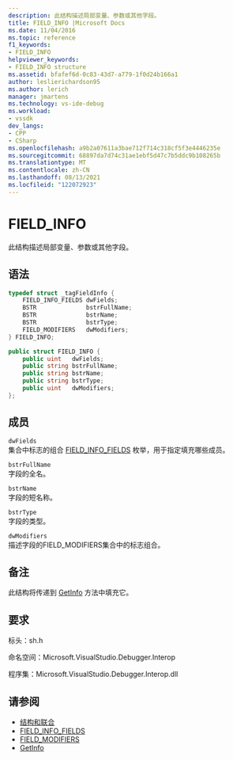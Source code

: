 ```yaml
---
description: 此结构描述局部变量、参数或其他字段。
title: FIELD_INFO |Microsoft Docs
ms.date: 11/04/2016
ms.topic: reference
f1_keywords:
- FIELD_INFO
helpviewer_keywords:
- FIELD_INFO structure
ms.assetid: bfafef6d-0c83-43d7-a779-1f0d24b166a1
author: leslierichardson95
ms.author: lerich
manager: jmartens
ms.technology: vs-ide-debug
ms.workload:
- vssdk
dev_langs:
- CPP
- CSharp
ms.openlocfilehash: a9b2a07611a3bae712f714c318cf5f3e4446235e
ms.sourcegitcommit: 68897da7d74c31ae1ebf5d47c7b5ddc9b108265b
ms.translationtype: MT
ms.contentlocale: zh-CN
ms.lasthandoff: 08/13/2021
ms.locfileid: "122072923"
---
```

# <a name="field_info"></a>FIELD_INFO
此结构描述局部变量、参数或其他字段。

## <a name="syntax"></a>语法

```cpp
typedef struct _tagFieldInfo {
    FIELD_INFO_FIELDS dwFields;
    BSTR              bstrFullName;
    BSTR              bstrName;
    BSTR              bstrType;
    FIELD_MODIFIERS   dwModifiers;
} FIELD_INFO;
```

```csharp
public struct FIELD_INFO {
    public uint   dwFields;
    public string bstrFullName;
    public string bstrName;
    public string bstrType;
    public uint   dwModifiers;
};
```

## <a name="members"></a>成员
`dwFields`\
集合中标志的组合 [FIELD_INFO_FIELDS](../../../extensibility/debugger/reference/field-info-fields.md) 枚举，用于指定填充哪些成员。

`bstrFullName`\
字段的全名。

`bstrName`\
字段的短名称。

`bstrType`\
字段的类型。

`dwModifiers`\
描述字段的FIELD_MODIFIERS集合中的[](../../../extensibility/debugger/reference/field-modifiers.md)标志组合。

## <a name="remarks"></a>备注
此结构将传递到 [GetInfo](../../../extensibility/debugger/reference/idebugfield-getinfo.md) 方法中填充它。

## <a name="requirements"></a>要求
标头：sh.h

命名空间：Microsoft.VisualStudio.Debugger.Interop

程序集：Microsoft.VisualStudio.Debugger.Interop.dll

## <a name="see-also"></a>请参阅
- [结构和联合](../../../extensibility/debugger/reference/structures-and-unions.md)
- [FIELD_INFO_FIELDS](../../../extensibility/debugger/reference/field-info-fields.md)
- [FIELD_MODIFIERS](../../../extensibility/debugger/reference/field-modifiers.md)
- [GetInfo](../../../extensibility/debugger/reference/idebugfield-getinfo.md)
